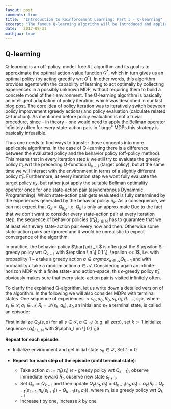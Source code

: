 ```yaml
---
layout: post
comments: true
title:  "Introduction to Reinforcement Learning: Part 3 - Q-learning"
excerpt: "The famous Q-learning algorithm will be introduced and applied to an easy environment of the OpenAI Gym. Besides, Deep Q-Networks will be presented as a powerful application of the Q-learning algorithm."
date:   2017-08-31
mathjax: true
---
```


## Q-learning

Q-learning is an off-policy, model-free RL algorithm and its goal is to approximate the optimal action-value function $Q ^{\ast}$, which in turn gives us an optimal policy (by acting greedily wrt $Q ^{\ast}$). In other words, this algorithm provides agents with the capability of learning to act optimally by collecting experiences in a possibly unknown MDP, without requiring them to build a concrete model of their environment. 
The Q-learning algorithm is basically an intelligent adaptation of policy iteration, which was described in our last blog post. The core idea of policy iteration was to iteratively switch between policy improvement (greedy actions) and policy evaluation (calculate related Q-function). As mentioned before policy evaluation is not a trivial procedure, since - in theory - one would need to apply the Bellman operator infinitely often for every state-action pair. In "large" MDPs this strategy is basically infeasible. 

Thus one needs to find ways to transfer those concepts into more applicable algorithms. 
In the case of Q-learning there is a difference between the evaluated policy and the behavior policy (off-policy method). This means that in every iteration step $k$ we still try to evaluate the greedy policy $\pi_k$ wrt the preceding Q-function $Q_{k-1}$ (target policy), but at the same time we will interact with the environment in terms of a slightly different policy $\bar{\pi}_k$. Furthermore, at every iteration step we wont fully evaluate the target policy $\pi_k$, but rather just apply the suitable Bellman optimality operator once for one state-action pair (asynchronous Dynammic Programming). Which state-action pair gets evaluated is fully determined by the experiences generated by the behavior policy $\bar{\pi}_k$.
As a consequence, we can not expect that $Q_k = Q _{\pi_k}$, i.e. $Q _k$ is only an approximate 
Due to the fact that we don't want to consider every state-action pair at every iteration step, the sequence of behavior policies $(\bar{\pi}_k) _ {k \in \mathbb{N}}$ has to guarantee that we at least visit every state-action pair every now and then. Otherwise some state-action pairs are ignored and it would be unrealistic to expect convergence of the algorithm. 

In practice, the behavior policy $\bar{\pi} _k $ is often just the $ \epsilon $ -greedy policy wrt $Q _{k-1}$ with $\epsilon \in \[ 0,1 \], \epsilon << 1$, i.e. with probability $1 - \epsilon$ take a greedy action $a \in argmax _{a \in \mathcal{A}} Q _{k-1}$ and with probability $\epsilon$ take a random action $a \in \mathcal{A}$. Considering again an infinite-horizon MDP with a finite state- and action-space, this $\epsilon$-greedy policy $\bar{\pi}_k$ obviously makes sure that every state-action pair is visited infinitely often. 

To clarify the explained Q-algorithm, let us write down a detailed version of the algorithm. In the following we will also consider MDPs with terminal states. One sequence of experiences $<s_0,a_0,R_0,s_1,a_1,R_1,...,s_T>$, where $s_t \in \mathcal{S}, a_t \in \mathcal{A}, R_t = \mathcal{R} (s_k,a_k)$, $s_0$ an initial and $s_T$ a terminal state, is called an episode:


First initialize $Q_{0}(s,a)$ for all $s \in \mathcal{S}, a \in \mathcal{A}$ (e.g. all zero),
set $k := 1$,initialize sequence $(\alpha_l)_{l \in \mathbb{N}}$ with $\alpha_l \in \[ 0,1 \]$.

**Repeat for each episode**:
- Initialize environment and get initial state $s_0 \in \mathcal{S}$,
Set $t := 0$

- **Repeat for each step of the episode (until terminal state)**:
    - Take action $a_t := \bar{\pi}_k (s_t)$ ($\epsilon$ - greedy policy wrt $Q _{k-1}$), observe immediate reward $R _t$, observe new state $s _{t+1}$.
    - Set $Q _{k} := Q _ {k-1}$ and then update $Q _{k}(s_t, a_t) = Q _{k-1} (s_t,a_t) + \alpha _k (R _t + Q _{k-1} (s _{t+1}, \pi_k (s _{t+1})) - Q _{k-1} (s_t,a_t))$, where $\pi_k$ is a greedy policy wrt $Q _{k-1}$
    - Increase $t$ by one, increase $k$ by one 



    
  

 


